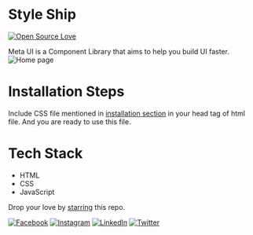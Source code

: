 # Style Ship
[![Open Source Love](https://badges.frapsoft.com/os/v2/open-source.svg?v=103)](https://github.com/anupkgurung)

Meta UI is a Component Library that aims to help you build UI faster.
![Home page](https://user-images.githubusercontent.com/31470135/152635914-549aafbb-627e-4d92-80a3-e23e3a6508eb.PNG)

# Installation Steps
Include CSS file mentioned in [installation section](https://metaui.netlify.app/) in your head tag of html file. And you are ready to use this file.

# Tech Stack
- HTML
- CSS
- JavaScript

Drop your love by [starring](https://metaui.netlify.app) this repo.


[![Facebook](https://img.shields.io/badge/facebook-%40anupkgurung-orange)](https://www.facebook.com/anup.gurung.9862)
[![Instagram](https://img.shields.io/badge/facebook-%40anupkgurung-orange)](https://www.instagram.com/aannupkmr/) 
[![LinkedIn](https://img.shields.io/badge/facebook-%40anupkgurung-orange)](https://www.linkedin.com/in/anup-gurung-70b78788/) 
[![Twitter](https://img.shields.io/badge/facebook-%40anupkgurung-orange)](https://twitter.com/anupkgurung)
